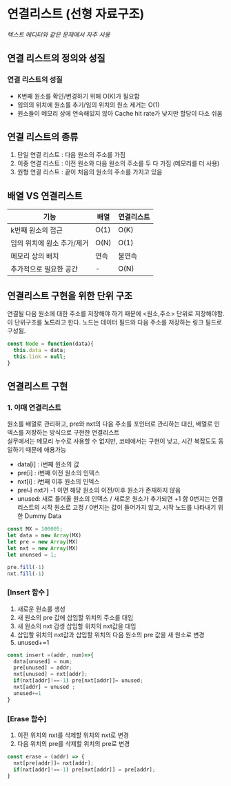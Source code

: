 # 연결리스트 (선형 자료구조)
<i>텍스트 에디터와 같은 문제에서 자주 사용</i>
## 연결 리스트의 정의와 성질 
### 연결 리스트의 성질 
- K번째 원소를 확인/변경하기 위해 O(K)가 필요함 
- 임의의 위치에 원소를 추기/임의 위치의 원소 제거는 O(1)
- 원소들이 메모리 상에 연속해있지 않아 Cache hit rate가 낮지만 할당이 다소 쉬움 

## 연결 리스트의 종류 
1. 단일 연결 리스트 : 다음 원소의 주소를 가짐
2. 이중 연결 리스트 : 이전 원소와 다음 원소의 주소를 두 다 가짐 (메모리를 더 사용)
3. 원형 연결 리스트 : 끝이 처음의 원소의 주소를 가지고 있음 

## 배열 VS 연결리스트 
|기능| 배열|연결리스트|
|---|---|---|
|k번째 원소의 접근|O(1)|O(K)|
|임의 위치에 원소 추가/제거|O(N)|O(1)|
|메모리 상의 배치|연속|불연속|
|추가적으로 필요한 공간| - | O(N)|

## 연결리스트 구현을 위한 단위 구조 
연결될 다음 원소에 대한 주소를 저장해야 하기 때문에 <원소,주소> 단위로 저장해야함. </br>
이 단위구조를 <b>노드</b>라고 한다. 노드는 데이터 필드와 다음 주소를 저장하는 링크 필드로 구성됨.

```javascript
const Node = function(data){
  this.data = data;
  this.link = null;
}
```


## 연결리스트 구현 
### 1. 야매 연결리스트 
원소를 배열로 관리하고, pre와 nxt의 다음 주소를 포인터로 관리하는 대신, 
배열로 인덱스를 저장하는 방식으로 구현한 연결리스트 </br>
실무에서는 메모리 누수로 사용할 수 없지만, 코테에서는 구현이 낮고, 시간 복잡도도 동일하기 때문에 애용가능 
- data[i] : i번째 원소의 값 
- pre[i] : i번째 이전 원소의 인덱스 
- nxt[i] : i번째 이후 원소의 인덱스 
- pre나 nxt가 -1 이면 해당 원소의 이전/이후 원소가 존재하지 않음 
- unused: 새로 들어올 원소의 인덱스 / 새로운 원소가 추가되면 +1 함
0번지는 연결리스트의 시작 원소로 고정 / 0번지는 값이 들어가지 않고, 시작 노드를 나타내기 위한 Dummy Data 
```javascript
const MX = 100005;
let data = new Array(MX)
let pre = new Array(MX)
let nxt = new Array(MX)
let ununsed = 1;

pre.fill(-1)
nxt.fill(-1)
```

### [Insert 함수 ]
1. 새로운 원소를 생성 
2. 새 원소의 pre 값에 삽입할 위치의 주소를 대입
3. 새 원소의 nxt 갑셍 삽입할 위치의 nxt값을 대입
4. 삽입할 위치의 nxt값과 삽입할 위치의 다음 원소의 pre 값을 새 원소로 변경 
5. unused+=1 
```javascript
const insert =(addr, num)=>{
  data[unused] = num; 
  pre[unused] = addr;
  nxt[unused] = nxt[addr];
  if(nxt[addr]!==-1) pre[nxt[addr]]= unused;
  nxt[addr] = unused ;
  unused+=1 
}
```

### [Erase 함수]
1. 이전 위치의 nxt를 삭제할 위치의 nxt로 변경
2. 다음 위치의 pre를 삭제할 위치의 pre로 변경 
```javascript
const erase = (addr) => {
  nxt[pre[addr]]= nxt[addr];
  if(nxt[addr]!==-1) pre[nxt[addr]] = pre[addr];
}
```